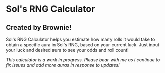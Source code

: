 # Sol's RNG Calculator
## Created by Brownie!
Sol's RNG Calculator helps you estimate how many rolls it would take to obtain a specific aura in Sol's RNG, based on your current luck. Just input your luck and desired aura to see your odds and roll count!

*This calculator is a work in progress. Please bear with me as I continue to fix issues and add more auras in response to updates!*

